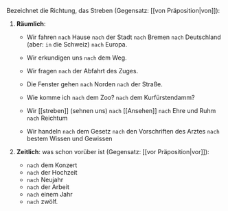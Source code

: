 Bezeichnet die Richtung, das Streben (Gegensatz: [[von Präposition|von]]):

1) **Räumlich**:  
	- Wir fahren  `nach` Hause
				`nach` der Stadt
				`nach` Bremen
				`nach` Deutschland (aber: `in` die Schweiz)
				`nach` Europa.
	
	- Wir erkundigen uns `nach` dem Weg.
	- Wir fragen `nach` der Abfahrt des Zuges.

	- Die Fenster gehen  `nach` Norden
					 `nach` der Straße.  
	
	- Wie komme ich  `nach` dem Zoo? 
					`nach` dem Kurfürstendamm?  
					
	- Wir [[streben]] (sehnen uns)  `nach` [[Ansehen]]
							`nach` Ehre und Ruhm
							`nach` Reichtum

	- Wir handeln    `nach` dem Gesetz
				 `nach` den Vorschriften des Arztes
				 `nach` bestem Wissen und Gewissen

2) **Zeitlich**:  was schon vorüber ist (Gegensatz: [[vor Präposition|vor]]):  
	- `nach` dem Konzert
	- `nach` der Hochzeit
	- `nach` Neujahr
	- `nach` der Arbeit
	- `nach` einem Jahr 
	- `nach` zwölf.  